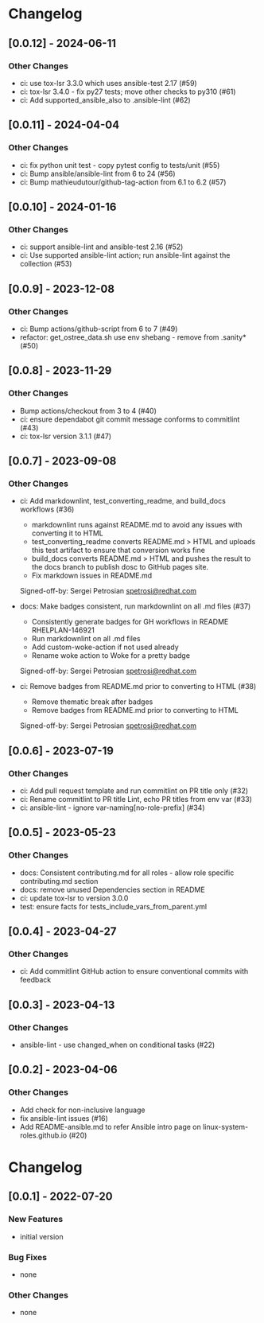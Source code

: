 Changelog
=========

[0.0.12] - 2024-06-11
--------------------

### Other Changes

- ci: use tox-lsr 3.3.0 which uses ansible-test 2.17 (#59)
- ci: tox-lsr 3.4.0 - fix py27 tests; move other checks to py310 (#61)
- ci: Add supported_ansible_also to .ansible-lint (#62)

[0.0.11] - 2024-04-04
--------------------

### Other Changes

- ci: fix python unit test - copy pytest config to tests/unit (#55)
- ci: Bump ansible/ansible-lint from 6 to 24 (#56)
- ci: Bump mathieudutour/github-tag-action from 6.1 to 6.2 (#57)

[0.0.10] - 2024-01-16
--------------------

### Other Changes

- ci: support ansible-lint and ansible-test 2.16 (#52)
- ci: Use supported ansible-lint action; run ansible-lint against the collection (#53)

[0.0.9] - 2023-12-08
--------------------

### Other Changes

- ci: Bump actions/github-script from 6 to 7 (#49)
- refactor: get_ostree_data.sh use env shebang - remove from .sanity* (#50)

[0.0.8] - 2023-11-29
--------------------

### Other Changes

- Bump actions/checkout from 3 to 4 (#40)
- ci: ensure dependabot git commit message conforms to commitlint (#43)
- ci: tox-lsr version 3.1.1 (#47)

[0.0.7] - 2023-09-08
--------------------

### Other Changes

- ci: Add markdownlint, test_converting_readme, and build_docs workflows (#36)

  - markdownlint runs against README.md to avoid any issues with
    converting it to HTML
  - test_converting_readme converts README.md > HTML and uploads this test
    artifact to ensure that conversion works fine
  - build_docs converts README.md > HTML and pushes the result to the
    docs branch to publish dosc to GitHub pages site.
  - Fix markdown issues in README.md
  
  Signed-off-by: Sergei Petrosian <spetrosi@redhat.com>

- docs: Make badges consistent, run markdownlint on all .md files (#37)

  - Consistently generate badges for GH workflows in README RHELPLAN-146921
  - Run markdownlint on all .md files
  - Add custom-woke-action if not used already
  - Rename woke action to Woke for a pretty badge
  
  Signed-off-by: Sergei Petrosian <spetrosi@redhat.com>

- ci: Remove badges from README.md prior to converting to HTML (#38)

  - Remove thematic break after badges
  - Remove badges from README.md prior to converting to HTML
  
  Signed-off-by: Sergei Petrosian <spetrosi@redhat.com>

[0.0.6] - 2023-07-19
--------------------

### Other Changes

- ci: Add pull request template and run commitlint on PR title only (#32)
- ci: Rename commitlint to PR title Lint, echo PR titles from env var (#33)
- ci: ansible-lint - ignore var-naming[no-role-prefix] (#34)

[0.0.5] - 2023-05-23
--------------------

### Other Changes

- docs: Consistent contributing.md for all roles - allow role specific contributing.md section
- docs: remove unused Dependencies section in README
- ci: update tox-lsr to version 3.0.0
- test: ensure facts for tests_include_vars_from_parent.yml

[0.0.4] - 2023-04-27
--------------------

### Other Changes

- ci: Add commitlint GitHub action to ensure conventional commits with feedback

[0.0.3] - 2023-04-13
--------------------

### Other Changes

- ansible-lint - use changed_when on conditional tasks (#22)

[0.0.2] - 2023-04-06
--------------------

### Other Changes

- Add check for non-inclusive language
- fix ansible-lint issues (#16)
- Add README-ansible.md to refer Ansible intro page on linux-system-roles.github.io (#20)

Changelog
=========

[0.0.1] - 2022-07-20
--------------------

### New Features

- initial version

### Bug Fixes

- none

### Other Changes

- none

